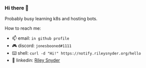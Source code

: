 ### Hi there 👋

Probably busy learning k8s and hosting bots.

How to reach me:
  - 📫 email: `in github profile`
  - 🎮 discord: `jonesbooned#1111`
  - ⌨️ shell: `curl -d "Hi!" https://notify.rileysnyder.org/hello`
  - 🤵 linkedin: [Riley Snyder](https://www.linkedin.com/in/rileysnyder/)
